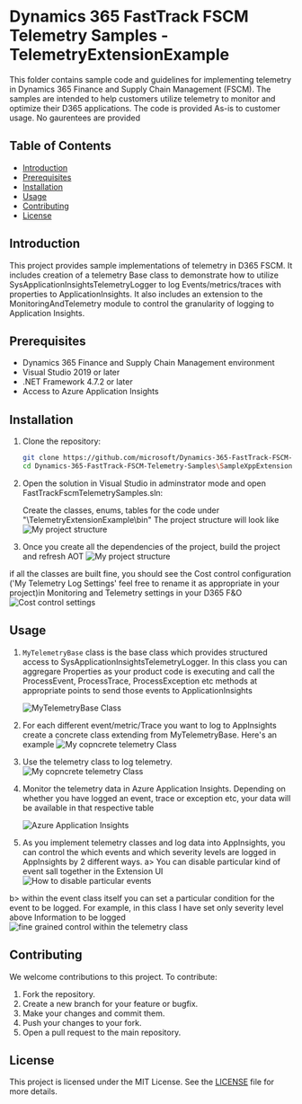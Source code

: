 # Dynamics 365 FastTrack FSCM Telemetry Samples - TelemetryExtensionExample

This folder contains sample code and guidelines for implementing telemetry in Dynamics 365 Finance and Supply Chain Management (FSCM). The samples are intended to help customers utilize telemetry to monitor and optimize their D365 applications. The code is provided As-is to customer usage. No gaurentees are provided

## Table of Contents

- [Introduction](#introduction)
- [Prerequisites](#prerequisites)
- [Installation](#installation)
- [Usage](#usage)
- [Contributing](#contributing)
- [License](#license)

## Introduction

This project provides sample implementations of telemetry in D365 FSCM. It includes creation of a telemetry Base class to demonstrate how to utilize SysApplicationInsightsTelemetryLogger to log Events/metrics/traces with properties to ApplicationInsights. It also includes an extension to the MonitoringAndTelemetry module to control the granularity of logging to Application Insights.

## Prerequisites

- Dynamics 365 Finance and Supply Chain Management environment
- Visual Studio 2019 or later
- .NET Framework 4.7.2 or later
- Access to Azure Application Insights

## Installation

1. Clone the repository:

    ```bash
    git clone https://github.com/microsoft/Dynamics-365-FastTrack-FSCM-Telemetry-Samples.git
    cd Dynamics-365-FastTrack-FSCM-Telemetry-Samples\SampleXppExtensions\Projects\FastTrackFscmTelemetrySamples
    ```

2. Open the solution in Visual Studio in adminstrator mode and open FastTrackFscmTelemetrySamples.sln:

    Create the classes, enums, tables for the code under "\TelemetryExtensionExample\bin"
    The project structure will look like 
     ![My project structure](ScreenShots/ProjectStructure.png)

3. Once you create all the dependencies of the project, build the project and refresh AOT
![My project structure](ScreenShots/RefreshAOT.png)

if all the classes are built fine, you should see the Cost control configuration ('My Telemetry Log Settings' feel free to rename it as appropriate in your project)in Monitoring and Telemetry settings in your D365 F&O
![Cost control settings](ScreenShots/TelemetryLogSettings.png)

## Usage

1. `MyTelemetryBase` class is the base class which provides structured access to SysApplicationInsightsTelemetryLogger. In this class you can aggregare Properties as your product code is executing and call the ProcessEvent, ProcessTrace, ProcessException etc methods at appropriate points to send those events to ApplicationInsights

    ![MyTelemetryBase Class](ScreenShots/MyTelemetryBase.png)

2. For each different event/metric/Trace you want to log to AppInsights create a concrete class extending from MyTelemetryBase. Here's an example
![My copncrete telemetry Class](ScreenShots/ConcreteTelemetryClass.png)

3. Use the telemetry class to log telemetry.
 ![My copncrete telemetry Class](ScreenShots/LoggingTelemetry.png)

4. Monitor the telemetry data in Azure Application Insights. Depending on whether you have logged an event, trace or exception etc, your data will be available in that respective table

    ![Azure Application Insights](ScreenShots/ApplicationInsights.png)

5. As you implement telemetry classes and log data into AppInsights, you can control the which events and which severity levels are logged in AppInsights by 2 different ways.
a> You can disable particular kind of event sall together in the Extension UI
    ![How to disable particular events](ScreenShots/HowToDisableParticularTelemetry.png)

b> within the event class itself you can set a particular condition for the event to be logged. For example, in this class I have set only severity level above Information to be logged
![fine grained control within the telemetry class](ScreenShots/FineGrainedControlwithinTheTelemetryClass.png)

## Contributing

We welcome contributions to this project. To contribute:

1. Fork the repository.
2. Create a new branch for your feature or bugfix.
3. Make your changes and commit them.
4. Push your changes to your fork.
5. Open a pull request to the main repository.

## License

This project is licensed under the MIT License. See the [LICENSE](../LICENSE) file for more details.

